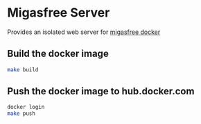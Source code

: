 # Migasfree Server

Provides an isolated web server for [migasfree docker](https://github.com/migasfree/migasfree-docker)


## Build the docker image

```sh
make build
```

## Push the docker image to hub.docker.com

```sh
docker login
make push
```